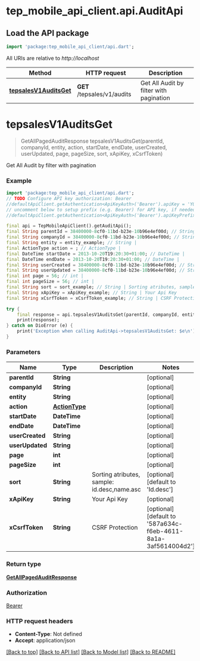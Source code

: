 # tep_mobile_api_client.api.AuditApi

## Load the API package
```dart
import 'package:tep_mobile_api_client/api.dart';
```

All URIs are relative to *http://localhost*

Method | HTTP request | Description
------------- | ------------- | -------------
[**tepsalesV1AuditsGet**](AuditApi.md#tepsalesv1auditsget) | **GET** /tepsales/v1/audits | Get All Audit by filter with pagination


# **tepsalesV1AuditsGet**
> GetAllPagedAuditResponse tepsalesV1AuditsGet(parentId, companyId, entity, action, startDate, endDate, userCreated, userUpdated, page, pageSize, sort, xApiKey, xCsrfToken)

Get All Audit by filter with pagination

### Example
```dart
import 'package:tep_mobile_api_client/api.dart';
// TODO Configure API key authorization: Bearer
//defaultApiClient.getAuthentication<ApiKeyAuth>('Bearer').apiKey = 'YOUR_API_KEY';
// uncomment below to setup prefix (e.g. Bearer) for API key, if needed
//defaultApiClient.getAuthentication<ApiKeyAuth>('Bearer').apiKeyPrefix = 'Bearer';

final api = TepMobileApiClient().getAuditApi();
final String parentId = 38400000-8cf0-11bd-b23e-10b96e4ef00d; // String | 
final String companyId = 38400000-8cf0-11bd-b23e-10b96e4ef00d; // String | 
final String entity = entity_example; // String | 
final ActionType action = ; // ActionType | 
final DateTime startDate = 2013-10-20T19:20:30+01:00; // DateTime | 
final DateTime endDate = 2013-10-20T19:20:30+01:00; // DateTime | 
final String userCreated = 38400000-8cf0-11bd-b23e-10b96e4ef00d; // String | 
final String userUpdated = 38400000-8cf0-11bd-b23e-10b96e4ef00d; // String | 
final int page = 56; // int | 
final int pageSize = 56; // int | 
final String sort = sort_example; // String | Sorting atributes, sample: id.desc,name.asc
final String xApiKey = xApiKey_example; // String | Your Api Key
final String xCsrfToken = xCsrfToken_example; // String | CSRF Protection

try {
    final response = api.tepsalesV1AuditsGet(parentId, companyId, entity, action, startDate, endDate, userCreated, userUpdated, page, pageSize, sort, xApiKey, xCsrfToken);
    print(response);
} catch on DioError (e) {
    print('Exception when calling AuditApi->tepsalesV1AuditsGet: $e\n');
}
```

### Parameters

Name | Type | Description  | Notes
------------- | ------------- | ------------- | -------------
 **parentId** | **String**|  | [optional] 
 **companyId** | **String**|  | [optional] 
 **entity** | **String**|  | [optional] 
 **action** | [**ActionType**](.md)|  | [optional] 
 **startDate** | **DateTime**|  | [optional] 
 **endDate** | **DateTime**|  | [optional] 
 **userCreated** | **String**|  | [optional] 
 **userUpdated** | **String**|  | [optional] 
 **page** | **int**|  | [optional] 
 **pageSize** | **int**|  | [optional] 
 **sort** | **String**| Sorting atributes, sample: id.desc,name.asc | [optional] [default to 'Id.desc']
 **xApiKey** | **String**| Your Api Key | [optional] 
 **xCsrfToken** | **String**| CSRF Protection | [optional] [default to '587a634c-f6eb-4611-8a1a-3af5614004d2']

### Return type

[**GetAllPagedAuditResponse**](GetAllPagedAuditResponse.md)

### Authorization

[Bearer](../README.md#Bearer)

### HTTP request headers

 - **Content-Type**: Not defined
 - **Accept**: application/json

[[Back to top]](#) [[Back to API list]](../README.md#documentation-for-api-endpoints) [[Back to Model list]](../README.md#documentation-for-models) [[Back to README]](../README.md)

